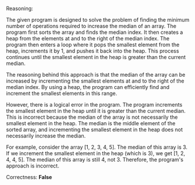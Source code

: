 Reasoning:

The given program is designed to solve the problem of finding the minimum number of operations required to increase the median of an array. The program first sorts the array and finds the median index. It then creates a heap from the elements at and to the right of the median index. The program then enters a loop where it pops the smallest element from the heap, increments it by 1, and pushes it back into the heap. This process continues until the smallest element in the heap is greater than the current median.

The reasoning behind this approach is that the median of the array can be increased by incrementing the smallest elements at and to the right of the median index. By using a heap, the program can efficiently find and increment the smallest elements in this range.

However, there is a logical error in the program. The program increments the smallest element in the heap until it is greater than the current median. This is incorrect because the median of the array is not necessarily the smallest element in the heap. The median is the middle element of the sorted array, and incrementing the smallest element in the heap does not necessarily increase the median.

For example, consider the array [1, 2, 3, 4, 5]. The median of this array is 3. If we increment the smallest element in the heap (which is 3), we get [1, 2, 4, 4, 5]. The median of this array is still 4, not 3. Therefore, the program's approach is incorrect.

Correctness: **False**